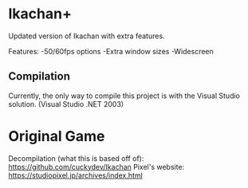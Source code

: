 # Ikachan+
Updated version of Ikachan with extra features.

Features:
-50/60fps options
-Extra window sizes
-Widescreen

## Compilation
Currently, the only way to compile this project is with the Visual Studio solution. (Visual Studio .NET 2003)

# Original Game
Decompilation (what this is based off of): https://github.com/cuckydev/Ikachan
Pixel's website: https://studiopixel.jp/archives/index.html

